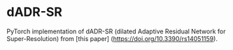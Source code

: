 # dADR-SR

PyTorch implementation of dADR-SR (dilated Adaptive Residual Network for Super-Resolution) from [this paper] (https://doi.org/10.3390/rs14051159). 


